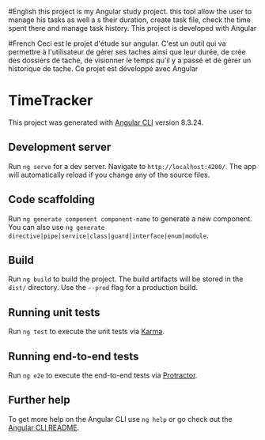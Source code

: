 #English 
this project is my Angular study project. this tool allow the user to manage his tasks as well a s their duration, create task file, check the time spent there and manage task history. This project is developed with Angular

#French
Ceci est le projet d'étude sur angular. C'est un outil qui va permettre à l'utilisateur de gérer ses taches ainsi que leur durée, de crée des dossiers de tache, de visionner le temps qu'il y a passé et de gérer un historique de tache. Ce projet est développé avec Angular



# TimeTracker

This project was generated with [Angular CLI](https://github.com/angular/angular-cli) version 8.3.24.

## Development server

Run `ng serve` for a dev server. Navigate to `http://localhost:4200/`. The app will automatically reload if you change any of the source files.

## Code scaffolding

Run `ng generate component component-name` to generate a new component. You can also use `ng generate directive|pipe|service|class|guard|interface|enum|module`.

## Build

Run `ng build` to build the project. The build artifacts will be stored in the `dist/` directory. Use the `--prod` flag for a production build.

## Running unit tests

Run `ng test` to execute the unit tests via [Karma](https://karma-runner.github.io).

## Running end-to-end tests

Run `ng e2e` to execute the end-to-end tests via [Protractor](http://www.protractortest.org/).

## Further help

To get more help on the Angular CLI use `ng help` or go check out the [Angular CLI README](https://github.com/angular/angular-cli/blob/master/README.md).
